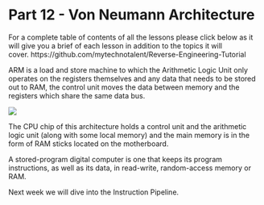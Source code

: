 <h1>Part 12 - Von Neumann Architecture</h1><p>For a complete table of contents of all the lessons please click below as it will give you a brief of each lesson in addition to the topics it will cover. https://github.com/mytechnotalent/Reverse-Engineering-Tutorial</p><p>ARM is a load and store machine to which the Arithmetic Logic Unit only operates on the registers themselves and any data that needs to be stored out to RAM, the control unit moves the data between memory and the registers which share the same data bus.</p><div class="slate-resizable-image-embed slate-image-embed__resize-full-width"><img src="https://media-exp1.licdn.com/dms/image/C4E12AQEgTLLrjFvzJg/article-inline_image-shrink_1000_1488/0/1520233777770?e=1614211200&amp;v=beta&amp;t=TRDP8K1G4oqtzKqzpveuxT6CGf9ni9684NPqhReOm84"/></div><p>The CPU chip of this architecture holds a control unit and the arithmetic logic unit (along with some local memory) and the main memory is in the form of RAM sticks located on the motherboard.</p><p>A stored-program digital computer is one that keeps its program instructions, as well as its data, in read-write, random-access memory or RAM.</p><p>Next week we will dive into the Instruction Pipeline.</p>